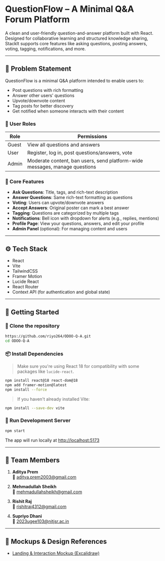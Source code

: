 # QuestionFlow – A Minimal Q&A Forum Platform

A clean and user-friendly question-and-answer platform built with React. Designed for collaborative learning and structured knowledge sharing, StackIt supports core features like asking questions, posting answers, voting, tagging, notifications, and more.

---

## 🧠 Problem Statement

QuestionFlow is a minimal Q&A platform intended to enable users to:

- Post questions with rich formatting
- Answer other users' questions
- Upvote/downvote content
- Tag posts for better discovery
- Get notified when someone interacts with their content

### 🔐 User Roles

| Role    | Permissions                                                                 |
|---------|------------------------------------------------------------------------------|
| Guest   | View all questions and answers                                               |
| User    | Register, log in, post questions/answers, vote                               |
| Admin   | Moderate content, ban users, send platform-wide messages, manage questions   |

### 🎯 Core Features

- **Ask Questions**: Title, tags, and rich-text description
- **Answer Questions**: Same rich-text formatting as questions
- **Voting**: Users can upvote/downvote answers
- **Accept Answers**: Original poster can mark a best answer
- **Tagging**: Questions are categorized by multiple tags
- **Notifications**: Bell icon with dropdown for alerts (e.g., replies, mentions)
- **Profile Page**: View your questions, answers, and edit your profile
- **Admin Panel** (optional): For managing content and users

---

## ⚙️ Tech Stack

- React
- Vite
- TailwindCSS
- Framer Motion
- Lucide React
- React Router
- Context API (for authentication and global state)

---

## 🚀 Getting Started

### 📁 Clone the repository

```bash
https://github.com/riyo264/ODOO-Q-A.git
cd ODOO-Q-A
```

### 📦 Install Dependencies

> Make sure you're using React 18 for compatibility with some packages like `lucide-react`.

```bash
npm install react@18 react-dom@18
npm add framer-motion@latest
npm install --force
```

> If you haven't already installed Vite:

```bash
npm install --save-dev vite
```

### 🔌 Run Development Server

```bash
npm start
```

The app will run locally at [http://localhost:5173](http://localhost:5173)

---

## 👥 Team Members

1. **Aditya Prem**  
   📧 [aditya.prem2003@gmail.com](mailto:aditya.prem2003@gmail.com)

2. **Mehmadullah Sheikh**  
   📧 [mehmadullahsheikh@gmail.com](mailto:mehmadullahsheikh@gmail.com)

3. **Rishit Raj**  
   📧 [rishitraj4312@gmail.com](mailto:rishitraj4312@gmail.com)

4. **Supriyo Dhani**  
   📧 [2023ugee103@nitjsr.ac.in](mailto:2023ugee103@nitjsr.ac.in)

---

## 📎 Mockups & Design References

- [Landing & Interaction Mockup (Excalidraw)](https://link.excalidraw.com/l/65VNwvy7c4X/9mhEahV0MQg)



